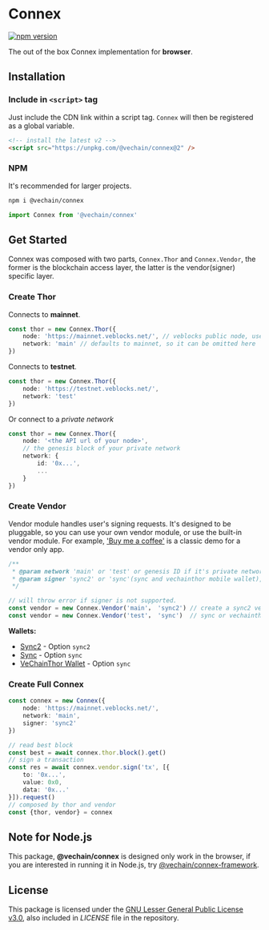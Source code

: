 # Connex

[![npm version](https://badge.fury.io/js/%40vechain%2Fconnex.svg)](https://badge.fury.io/js/%40vechain%2Fconnex)

The out of the box Connex implementation for **browser**.

## Installation

### Include in `<script>` tag

Just include the CDN link within a script tag. `Connex` will then be registered as a global variable.

```html
<!-- install the latest v2 -->
<script src="https://unpkg.com/@vechain/connex@2" />
```

### NPM

It's recommended for larger projects.

```sh
npm i @vechain/connex
```

```ts
import Connex from '@vechain/connex'
```

## Get Started

Connex was composed with two parts, `Connex.Thor` and `Connex.Vendor`, the former is the blockchain access layer, the latter is the vendor(signer) specific layer.

### Create Thor 

Connects to **mainnet**.

``` ts
const thor = new Connex.Thor({
    node: 'https://mainnet.veblocks.net/', // veblocks public node, use your own if needed
    network: 'main' // defaults to mainnet, so it can be omitted here
})
```

Connects to **testnet**.

``` ts
const thor = new Connex.Thor({
    node: 'https://testnet.veblocks.net/',
    network: 'test'
})
```

Or connect to a *private network*

```ts
const thor = new Connex.Thor({
    node: '<the API url of your node>',
    // the genesis block of your private network
    network: {
        id: '0x...',
        ...
    }
})
```

### Create Vendor

Vendor module handles user's signing requests. It's designed to be pluggable, so you can use your own vendor module, or use the built-in vendor module. For example, ['Buy me a coffee'](https://codepen.io/qianbin/pen/YzGBeOB) is a classic demo for a vendor only app.

```ts
/**
 * @param network 'main' or 'test' or genesis ID if it's private network
 * @param signer 'sync2' or 'sync'(sync and vechainthor mobile wallet), 'sync2' will be used if omitted
 */

// will throw error if signer is not supported.
const vendor = new Connex.Vendor('main'， 'sync2') // create a sync2 vendor for mainnet
const vendor = new Connex.Vendor('test'， 'sync')  // sync or vechainthor mobile wallet
```

**Wallets:**

- [Sync2](https://sync.vecha.in/) - Option `sync2`
- [Sync](https://env.vechain.org/#sync) - Option `sync`
- [VeChainThor Wallet](https://env.vechain.org/#thor-wallet) - Option `sync`

### Create Full Connex

```ts
const connex = new Connex({
    node: 'https://mainnet.veblocks.net/',
    network: 'main',
    signer: 'sync2'
})

// read best block
const best = await connex.thor.block().get()
// sign a transaction
const res = await connex.vendor.sign('tx', [{
    to: '0x...',
    value: 0x0,
    data: '0x...'
}]).request()
// composed by thor and vendor
const {thor, vendor} = connex
```

## Note for Node.js

This package, **@vechain/connex** is designed only work in the browser, if you are interested in running it in Node.js, try [@vechain/connex-framework](https://github.com/vechain/connex/tree/master/packages/framework).

## License

This package is licensed under the
[GNU Lesser General Public License v3.0](https://www.gnu.org/licenses/lgpl-3.0.html), also included in *LICENSE* file in the repository.
